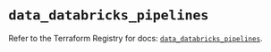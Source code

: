 # `data_databricks_pipelines`

Refer to the Terraform Registry for docs: [`data_databricks_pipelines`](https://registry.terraform.io/providers/databricks/databricks/1.37.0/docs/data-sources/pipelines).
